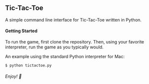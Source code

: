 ## Tic-Tac-Toe

A simple command line interface for Tic-Tac-Toe written in Python.

#### Getting Started

To run the game, first clone the repository. Then, using your favorite interpreter, run the game as you typically would. 

An example using the standard Python interpreter for Mac:

``` sh
$ python tictactoe.py
```

###### Enjoy! :game_die: